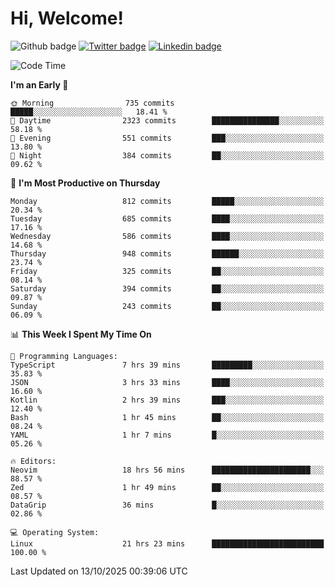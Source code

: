   # Hi, Welcome!
  ![Github badge](https://img.shields.io/github/followers/kraken-afk.svg?style=social&label=Follow&maxAge=2592000)
  [![Twitter badge](https://img.shields.io/badge/-Twitter-00acee?style=flat-square&logo=Twitter&logoColor=white)](https://twitter.com/trshppl)
  [![Linkedin badge](https://img.shields.io/badge/LinkedIn-0077B5?style=flat-square&logo=linkedin&logoColor=white)](https://www.linkedin.com/in/noveanrer)
<!--START_SECTION:waka-->
![Code Time](http://img.shields.io/badge/Code%20Time-1%2C259%20hrs%2059%20mins-blue)

**I'm an Early 🐤** 

```text
🌞 Morning                735 commits         █████░░░░░░░░░░░░░░░░░░░░   18.41 % 
🌆 Daytime                2323 commits        ███████████████░░░░░░░░░░   58.18 % 
🌃 Evening                551 commits         ███░░░░░░░░░░░░░░░░░░░░░░   13.80 % 
🌙 Night                  384 commits         ██░░░░░░░░░░░░░░░░░░░░░░░   09.62 % 
```
📅 **I'm Most Productive on Thursday** 

```text
Monday                   812 commits         █████░░░░░░░░░░░░░░░░░░░░   20.34 % 
Tuesday                  685 commits         ████░░░░░░░░░░░░░░░░░░░░░   17.16 % 
Wednesday                586 commits         ████░░░░░░░░░░░░░░░░░░░░░   14.68 % 
Thursday                 948 commits         ██████░░░░░░░░░░░░░░░░░░░   23.74 % 
Friday                   325 commits         ██░░░░░░░░░░░░░░░░░░░░░░░   08.14 % 
Saturday                 394 commits         ██░░░░░░░░░░░░░░░░░░░░░░░   09.87 % 
Sunday                   243 commits         ██░░░░░░░░░░░░░░░░░░░░░░░   06.09 % 
```


📊 **This Week I Spent My Time On** 

```text
💬 Programming Languages: 
TypeScript               7 hrs 39 mins       █████████░░░░░░░░░░░░░░░░   35.83 % 
JSON                     3 hrs 33 mins       ████░░░░░░░░░░░░░░░░░░░░░   16.60 % 
Kotlin                   2 hrs 39 mins       ███░░░░░░░░░░░░░░░░░░░░░░   12.40 % 
Bash                     1 hr 45 mins        ██░░░░░░░░░░░░░░░░░░░░░░░   08.24 % 
YAML                     1 hr 7 mins         █░░░░░░░░░░░░░░░░░░░░░░░░   05.26 % 

🔥 Editors: 
Neovim                   18 hrs 56 mins      ██████████████████████░░░   88.57 % 
Zed                      1 hr 49 mins        ██░░░░░░░░░░░░░░░░░░░░░░░   08.57 % 
DataGrip                 36 mins             █░░░░░░░░░░░░░░░░░░░░░░░░   02.86 % 

💻 Operating System: 
Linux                    21 hrs 23 mins      █████████████████████████   100.00 % 
```


 Last Updated on 13/10/2025 00:39:06 UTC
<!--END_SECTION:waka-->